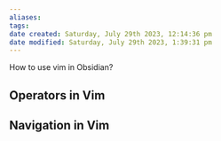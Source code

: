 ```yaml
---
aliases: 
tags: 
date created: Saturday, July 29th 2023, 12:14:36 pm
date modified: Saturday, July 29th 2023, 1:39:31 pm
---
```

How to use vim in Obsidian?

## Operators in Vim

## Navigation in Vim